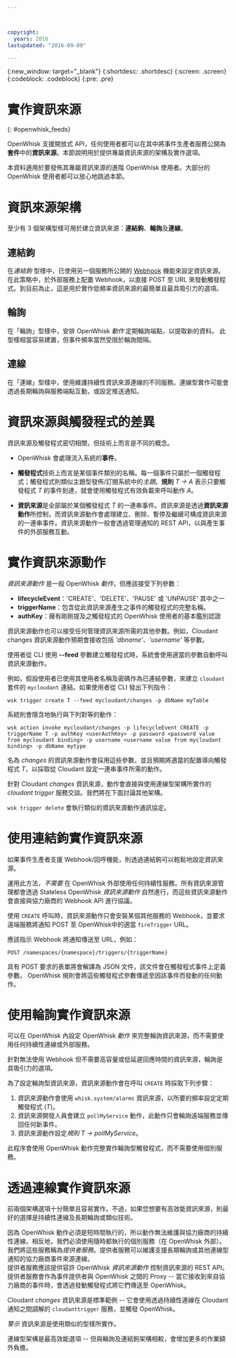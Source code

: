```yaml
---



copyright:
  years: 2016
lastupdated: "2016-09-09"

---
```


{:new_window: target="_blank"}
{:shortdesc: .shortdesc}
{:screen: .screen}
{:codeblock: .codeblock}
{:pre: .pre}

# 實作資訊來源
{: #openwhisk_feeds}


OpenWhisk 支援開放式 API，任何使用者都可以在其中將事件生產者服務公開為**套件**中的**資訊來源**。本節說明用於提供專屬資訊來源的架構及實作選項。

本資料適用於要發佈其專屬資訊來源的進階 OpenWhisk 使用者。大部分的 OpenWhisk 使用者都可以放心地跳過本節。

# 資訊來源架構

至少有 3 個架構型樣可用於建立資訊來源：**連結鉤**、**輪詢**及**連線**。

## 連結鉤
在*連結鉤* 型樣中，已使用另一個服務所公開的 [Webhook](https://en.wikipedia.org/wiki/Webhook) 機能來設定資訊來源。在此策略中，於外部服務上配置 Webhook，以直接 POST 至 URL 來發動觸發程式。到目前為止，這是用於實作低頻率資訊來源的最簡單且最具吸引力的選項。

## 輪詢
在「輪詢」型樣中，安排 OpenWhisk *動作* 定期輪詢端點，以提取新的資料。
此型樣相當容易建置，但事件頻率當然受限於輪詢間隔。

## 連線
在「連線」型樣中，使用維護持續性資訊來源連線的不同服務。連線型實作可能會透過長期輪詢與服務端點互動，或設定推送通知。


# 資訊來源與觸發程式的差異

資訊來源及觸發程式密切相關，但技術上而言是不同的概念。   

- OpenWhisk 會處理流入系統的**事件**。

- **觸發程式**技術上而言是某個事件類別的名稱。每一個事件只屬於一個觸發程式；觸發程式則類似主題型發佈/訂閱系統中的*主題*。**規則** *T -> A* 表示只要觸發程式 *T* 的事件到達，就會使用觸發程式有效負載來呼叫動作 *A*。

- **資訊來源**是全部屬於某個觸發程式 *T* 的一連串事件。資訊來源是透過**資訊來源動作**所控制，而資訊來源動作會處理建立、刪除、暫停及繼續可構成資訊來源的一連串事件。資訊來源動作一般會透過管理通知的 REST API，以與產生事件的外部服務互動。

#  實作資訊來源動作

*資訊來源動作* 是一般 OpenWhisk *動作*，但應該接受下列參數：
* **lifecycleEvent**：'CREATE'、'DELETE'、'PAUSE' 或 'UNPAUSE' 其中之一
* **triggerName**：包含從此資訊來源產生之事件的觸發程式的完整名稱。
* **authKey**：擁有剛剛提及之觸發程式的 OpenWhisk 使用者的基本鑑別認證

資訊來源動作也可以接受任何管理資訊來源所需的其他參數。例如，Cloudant changes 資訊來源動作預期會接收包括 *'dbname'*、*'username'* 等參數。

使用者從 CLI 使用 **--feed** 參數建立觸發程式時，系統會使用適當的參數自動呼叫資訊來源動作。

例如，假設使用者已使用其使用者名稱及密碼作為已連結參數，來建立 `cloudant` 套件的 `mycloudant` 連結。如果使用者從 CLI 發出下列指令：

`wsk trigger create T --feed mycloudant/changes -p dbName myTable`

系統則會隱含地執行與下列對等的動作：

`wsk action invoke mycloudant/changes -p lifecycleEvent CREATE -p triggerName T -p authKey <userAuthKey> -p password <password value from mycloudant binding> -p username <username value from mycloudant binding> -p dbName mytype`

名為 *changes* 的資訊來源動作會採用這些參數，並且預期將適當的配置導向觸發程式 *T*，以採取從 Cloudant 設定一連串事件所需的動作。    

針對 Cloudant *changes* 資訊來源，動作會直接與使用連線型架構所實作的 *cloudant trigger* 服務交談。我們將在下面討論其他架構。

`wsk trigger delete` 會執行類似的資訊來源動作通訊協定。    

# 使用連結鉤實作資訊來源

如果事件生產者支援 Webhook/回呼機能，則透過連結鉤可以輕鬆地設定資訊來源。

運用此方法，*不需要* 在 OpenWhisk 外部使用任何持續性服務。所有資訊來源管理都會透過 Stateless OpenWhisk *資訊來源動作* 自然進行，而這些資訊來源動作會直接與協力廠商的 Webhook API 進行協議。

使用 `CREATE` 呼叫時，資訊來源動作只會安裝某個其他服務的 Webhook，並要求遠端服務將通知 POST 至 OpenWhisk中的適當 `fireTrigger` URL。

應該指示 Webhook 將通知傳送至 URL，例如：

`POST /namespaces/{namespace}/triggers/{triggerName}`

具有 POST 要求的表單將會解譯為 JSON 文件，該文件會在觸發程式事件上定義參數。
OpenWhisk 規則會將這些觸發程式參數傳遞至因該事件而發動的任何動作。

# 使用輪詢實作資訊來源

可以在 OpenWhisk 內設定 OpenWhisk *動作* 來完整輪詢資訊來源，而不需要使用任何持續性連線或外部服務。

針對無法使用 Webhook 但不需要高容量或低延遲回應時間的資訊來源，輪詢是具吸引力的選項。

為了設定輪詢型資訊來源，資訊來源動作會在呼叫 `CREATE` 時採取下列步驟：

1.   資訊來源動作會使用 `whisk.system/alarms` 資訊來源，以所要的頻率設定定期觸發程式 (*T*)。
2.   資訊來源開發人員會建立 `pollMyService` 動作，此動作只會輪詢遠端服務並傳回任何新事件。
3.  資訊來源動作設定*規則* *T -> pollMyService*。

此程序會使用 OpenWhisk 動作完整實作輪詢型觸發程式，而不需要使用個別服務。

# 透過連線實作資訊來源

前兩個架構選項十分簡單且容易實作。不過，如果您想要有高效能資訊來源，則最好的選擇是持續性連線及長期輪詢或類似技術。

因為 OpenWhisk 動作必須是短時間執行的，所以動作無法維護與協力廠商的持續性連線。相反地，我們必須使用隨時都執行的個別服務（在 OpenWhisk 外部）。我們將這些服務稱為*提供者服務*。提供者服務可以維護支援長期輪詢或其他連線型通知的協力廠商事件來源連線。   
提供者服務應該提供容許 OpenWhisk *資訊來源動作* 控制資訊來源的 REST API。提供者服務會作為事件提供者與 OpenWhisk 之間的 Proxy -- 當它接收到來自協力廠商的事件時，會透過發動觸發程式將它們傳送至 OpenWhisk。

Cloudant *changes* 資訊來源是標準範例 -- 它會使用透過持續性連線在 Cloudant 通知之間調解的 `cloudanttrigger` 服務，並觸發 OpenWhisk。

*警示* 資訊來源是使用類似的型樣所實作。

連線型架構是最高效能選項 -- 但與輪詢及連結鉤架構相較，會增加更多的作業額外負擔。   
